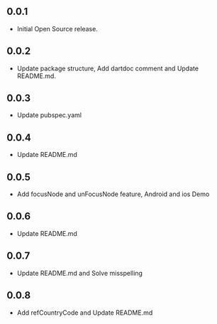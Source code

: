 ## 0.0.1

* Initial Open Source release.

## 0.0.2

* Update package structure, Add dartdoc comment and Update README.md.

## 0.0.3

* Update pubspec.yaml

## 0.0.4

* Update README.md

## 0.0.5

* Add focusNode and unFocusNode feature, Android and ios Demo

## 0.0.6

* Update README.md

## 0.0.7

* Update README.md and Solve misspelling

## 0.0.8

* Add refCountryCode and Update README.md
